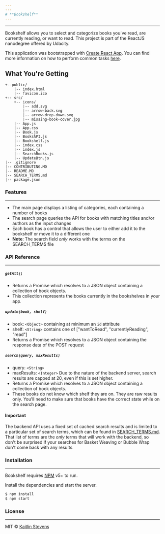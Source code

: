 ```yaml
---
---
# **Bookshelf**
---
```

---
Bookshelf allows you to select and categorize books you've read, are currently reading, or want to read.
This project is part of the ReactJS nanodegree offered by Udacity.

This application was bootstrapped with [Create React App](https://github.com/facebookincubator/create-react-app). You can find more information on how to perform common tasks [here](https://github.com/facebookincubator/create-react-app/blob/master/packages/react-scripts/template/README.md).

## What You're Getting
```
+--public/
    |-- index.html
    |-- favicon.ico
+-- src/
    +-- icons/
        |-- add.svg
        |-- arrow-back.svg
        |-- arrow-drop-down.svg
        |-- missing-book-cover.jpg
    |-- App.js
    |-- App.css
    |-- Book.js
    |-- BooksAPI.js
    |-- Bookshelf.js
    |-- index.css
    |-- index.js
    |-- SearchBooks.js
    |-- UpdateBtn.js
|-- .gitignore
|-- CONTRIBUTING.MD
|-- README.MD
|-- SEARCH_TERMS.md
|-- package.json
```

### Features
---
  - The main page displays a listing of categories, each containing a number of books
  - The search page queries the API for books with matching titles and/or authors as the input changes
  - Each book has a control that allows the user to either add it to the bookshelf or move it to a different one
  - **Note**: The search field _only_ works with the terms on the SEARCH_TERMS file

### API Reference
---
##### `getAll()`
* Returns a Promise which resolves to a JSON object containing a collection of book objects.
* This collection represents the books currently in the bookshelves in your app.

##### `update(book, shelf)`
* book: `<Object>` containing at minimum an `id` attribute
* shelf: `<String>` contains one of ["wantToRead", "currentlyReading", "read"]
* Returns a Promise which resolves to a JSON object containing the response data of the POST request

##### `search(query, maxResults)`
* query: `<String>`
* maxResults: `<Integer>` Due to the nature of the backend server, search results are capped at 20, even if this is set higher.
* Returns a Promise which resolves to a JSON object containing a collection of book objects.
* These books do not know which shelf they are on. They are raw results only. You'll need to make sure that books have the correct state while on the search page.

#### Important
The backend API uses a fixed set of cached search results and is limited to a particular set of search terms, which can be found in [SEARCH_TERMS.md](SEARCH_TERMS.md). That list of terms are the _only_ terms that will work with the backend, so don't be surprised if your searches for Basket Weaving or Bubble Wrap don't come back with any results.

### Installation
---
Bookshelf requires [NPM](https://www.npmjs.com/) v5+ to run.

Install the dependencies and start the server.

```sh
$ npm install
$ npm start
```

### License
---
MIT © [Kaitlin Stevens](https://github.com/katye333)